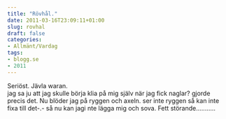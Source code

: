 ```yaml
---
title: "Rövhål."
date: 2011-03-16T23:09:11+01:00
slug: rovhal
draft: false
categories:
- Allmänt/Vardag
tags:
- blogg.se
- 2011
---
```

Seriöst. Jävla waran.  
jag sa ju att jag skulle börja klia på mig själv när jag fick naglar? gjorde precis det. Nu blöder jag på ryggen och axeln. ser inte ryggen så kan inte fixa till det-.- så nu kan jagi nte lägga mig och sova. Fett störande...........